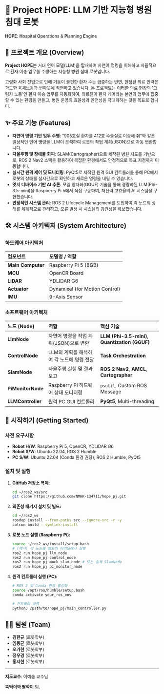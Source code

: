 # 🏥 Project HOPE: LLM 기반 지능형 병원 침대 로봇

**HOPE**: **H**ospital **O**perations & **P**lanning **E**ngine

## 📝 프로젝트 개요 (Overview)

**Project HOPE**는 거대 언어 모델(LLM)을 탑재하여 자연어 명령을 이해하고 자율적으로 환자 이송 임무를 수행하는 지능형 병원 침대 로봇입니다.

고령화 사회 진입으로 인해 거동이 불편한 환자 수는 급증하는 반면, 한정된 의료 인력은 과도한 육체노동과 번아웃에 직면하고 있습니다. 본 프로젝트는 이러한 의료 현장의 '그림자 노동'인 환자 이송 업무를 자동화하여, 의료진이 환자 케어라는 본연의 업무에 집중할 수 있는 환경을 만들고, 병원 운영의 효율성과 안전성을 극대화하는 것을 목표로 합니다.

## ✨ 주요 기능 (Features)

  * **자연어 명령 기반 임무 수행**: "905호실 환자를 412호 수술실로 이송해 줘"와 같은 일상적인 언어 명령을 LLM이 분석하여 로봇의 작업 계획(JSON)으로 자동 변환합니다.
  * **자율주행 및 장애물 회피**: SLAM(Cartographer)으로 제작된 병원 지도를 기반으로, ROS 2 Nav2 스택을 활용하여 복잡한 환경에서도 안정적으로 목표 지점까지 이동합니다.
  * **실시간 원격 제어 및 모니터링**: PyQt5로 제작된 원격 GUI 컨트롤러를 통해 PC에서 로봇의 상태를 실시간으로 확인하고 새로운 명령을 내릴 수 있습니다.
  * **엣지 디바이스 기반 AI 추론**: 모델 양자화(GGUF) 기술을 통해 경량화된 LLM(Phi-3.5-mini)을 Raspberry Pi 5에서 직접 구동하여, 저전력 고효율의 AI 시스템을 구현했습니다.
  * **안정적인 시스템 관리**: ROS 2 Lifecycle Management를 도입하여 각 노드의 상태를 체계적으로 관리하고, 오류 발생 시 시스템의 강건성을 확보했습니다.

## 🛠️ 시스템 아키텍처 (System Architecture)

### 하드웨어 아키텍처

| 컴포넌트 | 모델명 / 역할 |
| :--- | :--- |
| **Main Computer** | Raspberry Pi 5 (8GB) |
| **MCU** | OpenCR Board |
| **LiDAR** | YDLIDAR G6 |
| **Actuator** | Dynamixel (for Motion Control) |
| **IMU** | 9-Axis Sensor |

### 소프트웨어 아키텍처

| 노드 (Node) | 역할 | 핵심 기술 |
| :--- | :--- | :--- |
| **LlmNode** | 자연어 명령을 작업 계획(JSON)으로 변환 | **LLM (Phi-3.5-mini)**, **Quantization (GGUF)** |
| **ControlNode** | LLM의 계획을 해석하여 각 노드에 명령 전달 | **Task Orchestration** |
| **SlamNode** | 자율주행 실행 및 결과 보고 | **ROS 2 Nav2**, **AMCL**, **Cartographer** |
| **PiMonitorNode** | Raspberry Pi 하드웨어 상태 모니터링 | `psutil`, Custom ROS Message |
| **LLMController** | 원격 PC GUI 컨트롤러 | **PyQt5**, Multi-threading |

## 🚀 시작하기 (Getting Started)

### 사전 요구사항

  * **Robot H/W**: Raspberry Pi 5, OpenCR, YDLIDAR G6
  * **Robot S/W**: Ubuntu 22.04, ROS 2 Humble
  * **PC S/W**: Ubuntu 22.04 (Conda 환경 권장), ROS 2 Humble, PyQt5

### 설치 및 실행

1.  **GitHub 저장소 복제:**

    ```bash
    cd ~/ros2_ws/src
    git clone https://github.com/NMHK-134711/hope_pj.git
    ```

2.  **의존성 패키지 설치 및 빌드:**

    ```bash
    cd ~/ros2_ws
    rosdep install --from-paths src --ignore-src -r -y
    colcon build --symlink-install
    ```

3.  **로봇 노드 실행 (Raspberry Pi):**

    ```bash
    source ~/ros2_ws/install/setup.bash
    # (예시) 각 노드를 별도의 터미널에서 실행
    ros2 run hope_pj llm_node
    ros2 run hope_pj control_node
    ros2 run hope_pj mock_slam_node # 또는 실제 SlamNode
    ros2 run hope_pj pi_monitor_node
    ```

4.  **원격 컨트롤러 실행 (PC):**

    ```bash
    # ROS 2 및 Conda 환경 활성화
    source /opt/ros/humble/setup.bash
    conda activate your_ros_env

    # 컨트롤러 실행
    python3 /path/to/hope_pj/main_controller.py
    ```

## 🧑‍💻 팀원 (Team)

  * **김한규** (로봇학부)
  * **임동균** (로봇학부)
  * **오가현** (로봇학부)
  * **정우경** (로봇학부)
  * **홍지현** (로봇학부)

-----

**지도교수**: 이예솝 교수님

**뚝딱이와 딸깍이** 팀.
